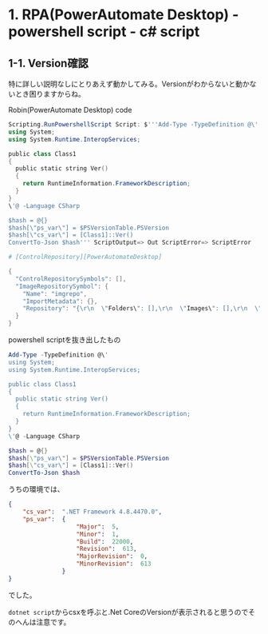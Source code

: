 # 1. RPA(PowerAutomate Desktop) - powershell script - c# script

## 1-1. Version確認

特に詳しい説明なしにとりあえず動かしてみる。Versionがわからないと動かないとき困りますからね。

Robin(PowerAutomate Desktop) code

```powershell
Scripting.RunPowershellScript Script: $'''Add-Type -TypeDefinition @\'
using System;
using System.Runtime.InteropServices;

public class Class1
{
  public static string Ver()
  {
    return RuntimeInformation.FrameworkDescription;
  }
}
\'@ -Language CSharp

$hash = @{}
$hash[\"ps_var\"] = $PSVersionTable.PSVersion
$hash[\"cs_var\"] = [Class1]::Ver()
ConvertTo-Json $hash''' ScriptOutput=> Out ScriptError=> ScriptError

# [ControlRepository][PowerAutomateDesktop]

{
  "ControlRepositorySymbols": [],
  "ImageRepositorySymbol": {
    "Name": "imgrepo",
    "ImportMetadata": {},
    "Repository": "{\r\n  \"Folders\": [],\r\n  \"Images\": [],\r\n  \"Version\": 1\r\n}"
  }
}

```

powershell scriptを抜き出したもの

```powershell
Add-Type -TypeDefinition @\'
using System;
using System.Runtime.InteropServices;

public class Class1
{
  public static string Ver()
  {
    return RuntimeInformation.FrameworkDescription;
  }
}
\'@ -Language CSharp

$hash = @{}
$hash[\"ps_var\"] = $PSVersionTable.PSVersion
$hash[\"cs_var\"] = [Class1]::Ver()
ConvertTo-Json $hash
```

うちの環境では、
```json
{
    "cs_var":  ".NET Framework 4.8.4470.0",
    "ps_var":  {
                   "Major":  5,
                   "Minor":  1,
                   "Build":  22000,
                   "Revision":  613,
                   "MajorRevision":  0,
                   "MinorRevision":  613
               }
}
```

でした。

```dotnet script```からcsxを呼ぶと.Net CoreのVersionが表示されると思うのでそのへんは注意です。

